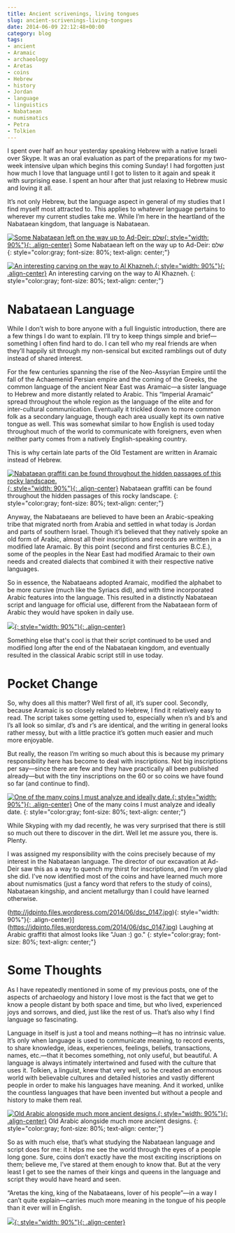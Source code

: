 ```yaml
---
title: Ancient scrivenings, living tongues
slug: ancient-scrivenings-living-tongues
date: 2014-06-09 22:12:48+00:00
category: blog
tags:
- ancient
- Aramaic
- archaeology
- Aretas
- coins
- Hebrew
- history
- Jordan
- language
- linguistics
- Nabataean
- numismatics
- Petra
- Tolkien
---
```


I spent over half an hour yesterday speaking Hebrew with a native Israeli over Skype. It was an oral evaluation as part of the preparations for my two-week intensive ulpan which begins this coming Sunday! I had forgotten just how much I love that language until I got to listen to it again and speak it with surprising ease. I spent an hour after that just relaxing to Hebrew music and loving it all.

It’s not only Hebrew, but the language aspect in general of my studies that I find myself most attracted to. This applies to whatever language pertains to wherever my current studies take me. While I’m here in the heartland of the Nabataean kingdom, that language is Nabataean.

<!-- more -->

[![Some Nabataean left on the way up to Ad-Deir: שלם](http://jdpinto.files.wordpress.com/2014/06/dsc_0014.jpg){: style="width: 90%"}{: .align-center}](https://jdpinto.files.wordpress.com/2014/06/dsc_0014.jpg) Some Nabataean left on the way up to Ad-Deir: שלם
{: style="color:gray; font-size: 80%; text-align: center;"}

[![An interesting carving on the way to Al Khazneh.](http://jdpinto.files.wordpress.com/2014/06/dsc_0592.jpg){: style="width: 90%"}{: .align-center}](http://jdpinto.files.wordpress.com/2014/06/dsc_0592.jpg) An interesting carving on the way to Al Khazneh.
{: style="color:gray; font-size: 80%; text-align: center;"}


# Nabataean Language


While I don’t wish to bore anyone with a full linguistic introduction, there are a few things I do want to explain. I’ll try to keep things simple and brief—something I often find hard to do. I can tell who my real friends are when they’ll happily sit through my non-sensical but excited ramblings out of duty instead of shared interest.

For the few centuries spanning the rise of the Neo-Assyrian Empire until the fall of the Achaemenid Persian empire and the coming of the Greeks, the common language of the ancient Near East was Aramaic—a sister language to Hebrew and more distantly related to Arabic. This “Imperial Aramaic” spread throughout the whole region as the language of the elite and for inter-cultural communication. Eventually it trickled down to more common folk as a secondary language, though each area usually kept its own native tongue as well. This was somewhat similar to how English is used today throughout much of the world to communicate with foreigners, even when neither party comes from a natively English-speaking country.

This is why certain late parts of the Old Testament are written in Aramaic instead of Hebrew.

[![Nabataean graffiti can be found throughout the hidden passages of this rocky landscape.](http://jdpinto.files.wordpress.com/2014/06/dsc_0307.jpg){: style="width: 90%"}{: .align-center}](https://jdpinto.files.wordpress.com/2014/06/dsc_0307.jpg) Nabataean graffiti can be found throughout the hidden passages of this rocky landscape.
{: style="color:gray; font-size: 80%; text-align: center;"}

Anyway, the Nabataeans are believed to have been an Arabic-speaking tribe that migrated north from Arabia and settled in what today is Jordan and parts of southern Israel. Though it’s believed that they natively spoke an old form of Arabic, almost all their inscriptions and records are written in a modified late Aramaic. By this point (second and first centuries B.C.E.), some of the peoples in the Near East had modified Aramaic to their own needs and created dialects that combined it with their respective native languages.

So in essence, the Nabataeans adopted Aramaic, modified the alphabet to be more cursive (much like the Syriacs did), and with time incorporated Arabic features into the language. This resulted in a distinctly Nabataean script and language for official use, different from the Nabataean form of Arabic they would have spoken in daily use.

[![](http://jdpinto.files.wordpress.com/2014/06/dsc_0291.jpg){: style="width: 90%"}{: .align-center}](https://jdpinto.files.wordpress.com/2014/06/dsc_0291.jpg)

Something else that's cool is that their script continued to be used and modified long after the end of the Nabataean kingdom, and eventually resulted in the classical Arabic script still in use today.


# Pocket Change


So, why does all this matter? Well first of all, it’s super cool. Secondly, because Aramaic is so closely related to Hebrew, I find it relatively easy to read. The script takes some getting used to, especially when n’s and b’s and l’s all look so similar, d’s and r’s are identical, and the writing in general looks rather messy, but with a little practice it’s gotten much easier and much more enjoyable.

But really, the reason I’m writing so much about this is because my primary responsibility here has become to deal with inscriptions. Not big inscriptions per say—since there are few and they have practically all been published already—but with the tiny inscriptions on the 60 or so coins we have found so far (and continue to find).

[![One of the many coins I must analyze and ideally date.](http://jdpinto.files.wordpress.com/2014/06/img_0769.jpg){: style="width: 90%"}{: .align-center}](https://jdpinto.files.wordpress.com/2014/06/img_0769.jpg) One of the many coins I must analyze and ideally date.
{: style="color:gray; font-size: 80%; text-align: center;"}

While Skyping with my dad recently, he was very surprised that there is still so much out there to discover in the dirt. Well let me assure you, there is. Plenty.

I was assigned my responsibility with the coins precisely because of my interest in the Nabataean language. The director of our excavation at Ad-Deir saw this as a way to quench my thirst for inscriptions, and I’m very glad she did. I’ve now identified most of the coins and have learned much more about numismatics (just a fancy word that refers to the study of coins), Nabataean kingship, and ancient metallurgy than I could have learned otherwise.

(http://jdpinto.files.wordpress.com/2014/06/dsc_0147.jpg){: style="width: 90%"}{: .align-center}](https://jdpinto.files.wordpress.com/2014/06/dsc_0147.jpg) Laughing at Arabic graffiti that almost looks like "Juan :) go."
{: style="color:gray; font-size: 80%; text-align: center;"}


# Some Thoughts


As I have repeatedly mentioned in some of my previous posts, one of the aspects of archaeology and history I love most is the fact that we get to know a people distant by both space and time, but who lived, experienced joys and sorrows, and died, just like the rest of us. That’s also why I find language so fascinating.

Language in itself is just a tool and means nothing—it has no intrinsic value. It’s only when language is used to communicate meaning, to record events, to share knowledge, ideas, experiences, feelings, beliefs, transactions, names, etc.—that it becomes something, not only useful, but beautiful. A language is always intimately intertwined and fused with the culture that uses it. Tolkien, a linguist, knew that very well, so he created an enormous world with believable cultures and detailed histories and vastly different people in order to make his languages have meaning. And it worked, unlike the countless languages that have been invented but without a people and history to make them real.

[![Old Arabic alongside much more ancient designs.](http://jdpinto.files.wordpress.com/2014/06/dsc_0883.jpg){: style="width: 90%"}{: .align-center}](https://jdpinto.files.wordpress.com/2014/06/dsc_0883.jpg) Old Arabic alongside much more ancient designs.
{: style="color:gray; font-size: 80%; text-align: center;"}

So as with much else, that’s what studying the Nabataean language and script does for me: it helps me see the world through the eyes of a people long gone. Sure, coins don’t exactly have the most exciting inscriptions on them; believe me, I’ve stared at them enough to know that. But at the very least I get to see the names of their kings and queens in the language and script they would have heard and seen.

“Aretas the king, king of the Nabataeans, lover of his people”—in a way I can’t quite explain—carries much more meaning in the tongue of his people than it ever will in English.

[![](http://jdpinto.files.wordpress.com/2014/06/dsc_0143.jpg){: style="width: 90%"}{: .align-center}](https://jdpinto.files.wordpress.com/2014/06/dsc_0143.jpg)
